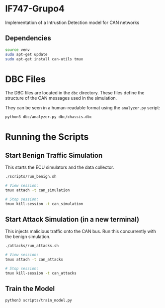 # IF747-Grupo4

Implementation of a Intrustion Detection model for CAN networks 

## Dependencies

```bash
source venv
sudo apt-get update
sudo apt-get install can-utils tmux
``` 

# DBC Files
The DBC files are located in the `dbc` directory. These files define the structure of the CAN messages used in the simulation.

They can be seen in a human-readable format using the `analyzer.py` script:

```bash
python3 dbc/analyzer.py dbc/chassis.dbc
```

# Running the Scripts

## Start Benign Traffic Simulation
This starts the ECU simulators and the data collector.

```bash
./scripts/run_benign.sh

# View session:
tmux attach -t can_simulation

# Stop session:
tmux kill-session -t can_simulation
```

## Start Attack Simulation (in a new terminal)
This injects malicious traffic onto the CAN bus. Run this concurrently with the benign simulation.

```bash
./attacks/run_attacks.sh

# View session:
tmux attach -t can_attacks

# Stop session:
tmux kill-session -t can_attacks
```

## Train the Model
```bash
python3 scripts/train_model.py
```